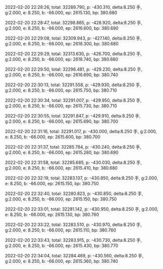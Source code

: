 2022-02-20 22:28:26, total: 32289.790, p: -430.310, delta:8.250 手, g:2.000, e: 8.250, b: -66.000, ep: 2615.130, bp: 380.680

2022-02-20 22:28:47, total: 32298.865, p: -428.920, delta:8.250 手, g:2.000, e: 8.250, b: -66.000, ep: 2616.600, bp: 380.690

2022-02-20 22:29:08, total: 32309.943, p: -427.140, delta:8.250 手, g:2.000, e: 8.250, b: -66.000, ep: 2618.300, bp: 380.680

2022-02-20 22:29:29, total: 32313.630, p: -426.700, delta:8.250 手, g:2.000, e: 8.250, b: -66.000, ep: 2618.740, bp: 380.680

2022-02-20 22:29:50, total: 32298.481, p: -429.230, delta:8.250 手, g:2.000, e: 8.250, b: -66.000, ep: 2616.690, bp: 380.740

2022-02-20 22:30:13, total: 32291.558, p: -429.930, delta:8.250 手, g:2.000, e: 8.250, b: -66.000, ep: 2615.750, bp: 380.710

2022-02-20 22:30:34, total: 32291.007, p: -429.950, delta:8.250 手, g:2.000, e: 8.250, b: -66.000, ep: 2615.730, bp: 380.710

2022-02-20 22:30:55, total: 32291.847, p: -429.910, delta:8.250 手, g:2.000, e: 8.250, b: -66.000, ep: 2615.690, bp: 380.700

2022-02-20 22:31:16, total: 32291.017, p: -430.000, delta:8.250 手, g:2.000, e: 8.250, b: -66.000, ep: 2615.600, bp: 380.700

2022-02-20 22:31:37, total: 32285.784, p: -430.240, delta:8.250 手, g:2.000, e: 8.250, b: -66.000, ep: 2615.280, bp: 380.690

2022-02-20 22:31:58, total: 32285.685, p: -430.030, delta:8.250 手, g:2.000, e: 8.250, b: -66.000, ep: 2615.410, bp: 380.680

2022-02-20 22:32:19, total: 32283.137, p: -430.850, delta:8.250 手, g:2.000, e: 8.250, b: -66.000, ep: 2615.150, bp: 380.750

2022-02-20 22:32:40, total: 32280.823, p: -430.850, delta:8.250 手, g:2.000, e: 8.250, b: -66.000, ep: 2615.150, bp: 380.750

2022-02-20 22:33:01, total: 32281.142, p: -430.950, delta:8.250 手, g:2.000, e: 8.250, b: -66.000, ep: 2615.130, bp: 380.760

2022-02-20 22:33:22, total: 32283.510, p: -430.970, delta:8.250 手, g:2.000, e: 8.250, b: -66.000, ep: 2615.110, bp: 380.760

2022-02-20 22:33:43, total: 32283.915, p: -430.730, delta:8.250 手, g:2.000, e: 8.250, b: -66.000, ep: 2615.430, bp: 380.770

2022-02-20 22:34:04, total: 32284.469, p: -430.560, delta:8.250 手, g:2.000, e: 8.250, b: -66.000, ep: 2615.360, bp: 380.740